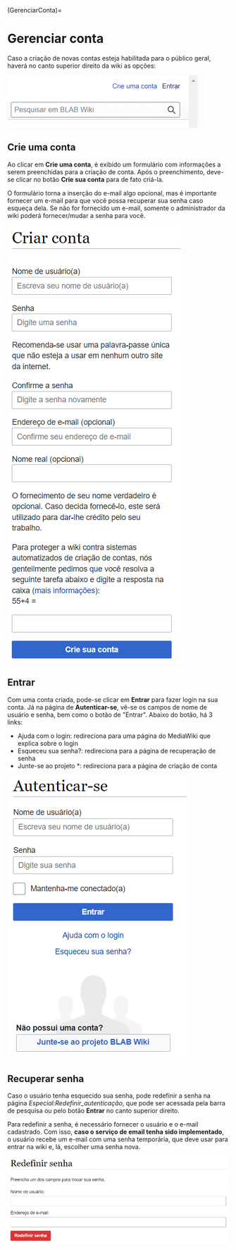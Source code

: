 (GerenciarConta)=
# Gerenciar conta

Caso a criação de novas contas esteja habilitada para o público geral, haverá no canto superior direito da wiki as opções:

![Print da wiki do BLAB mostrando os botões de criar conta e de entrar](../Imagens/Contas_local.png)

## Crie uma conta

Ao clicar em **Crie uma conta**, é exibido um formulário com informações a serem preenchidas para a criação de conta. Após o preenchimento, deve-se clicar no botão **Crie sua conta** para de fato criá-la.

O formulário torna a inserção do e-mail algo opcional, mas é importante fornecer um e-mail para que você possa recuperar sua senha caso esqueça dela. Se não for fornecido um e-mail, somente o administrador da wiki poderá fornecer/mudar a senha para você.

![Print da tela de criação de conta](../Imagens/Contas_criar.png)

## Entrar

Com uma conta criada, pode-se clicar em **Entrar** para fazer login na sua conta. Já na página de **Autenticar-se**, vê-se os campos de nome de usuário e senha, bem como o botão de "Entrar". Abaixo do botão, há 3 links:

* Ajuda com o login: redireciona para uma página do MediaWiki que explica sobre o login
* Esqueceu sua senha?: redireciona para a página de recuperação de senha
* Junte-se ao projeto \*: redireciona para a página de criação de conta

![Print da tela de login](../Imagens/Contas_entrar.png)

## Recuperar senha

Caso o usuário tenha esquecido sua senha, pode redefinir a senha na página *Especial:Redefinir_autenticação*, que pode ser acessada pela barra de pesquisa ou pelo botão **Entrar** no canto superior direito.

Para redefinir a senha, é necessário fornecer o usuário e o e-mail cadastrado. Com isso, **caso o serviço de email tenha sido implementado**, o usuário recebe um e-mail com uma senha temporária, que deve usar para entrar na wiki e, lá, escolher uma senha nova.

![Print da tela de recuperação de senha](../Imagens/Contas_recuperarSenha.png)

